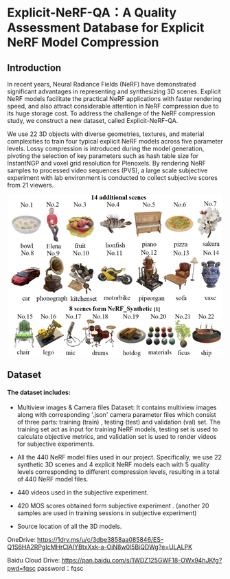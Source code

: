 # Explicit-NeRF-QA：A Quality Assessment Database for Explicit NeRF Model Compression
## Introduction
In recent years, Neural Radiance Fields (NeRF) have demonstrated significant advantages in representing and synthesizing 3D scenes. Explicit NeRF models facilitate the practical NeRF applications with faster rendering speed, and also attract considerable attention in NeRF compression due to its huge storage cost. To address the challenge of the NeRF compression study, we construct a new dataset, called Explicit-NeRF-QA. 

We use 22 3D objects with diverse geometries, textures, and material complexities to train four typical explicit NeRF models across five parameter levels. Lossy compression is introduced during the model generation, pivoting the selection of key parameters such as hash table size for InstantNGP and voxel grid resolution for Plenoxels. By rendering NeRF samples to processed video sequences (PVS), a large scale subjective experiment with lab environment is conducted to collect subjective scores from 21 viewers. 
<p align="center">
 <img src=scenes.png width="500" alt="The source content in Explicit-NeRF-QA" align="center" >
</p>

## Dataset

#### The dataset includes: 

* Multiview images & Camera files Dataset: It contains multiview images along with corresponding '.json' camera parameter files which consist of three parts: training (train) , testing (test) and validation (val) set. The training set act as input for training NeRF models, testing set is used to calculate objective metrics, and validation set is used to render videos for subjective experiments.

* All the 440 NeRF model files used in our project. Specifically, we use 22 synthetic 3D scenes and 4 explicit NeRF models each with 5 quality levels corresponding to different compression levels, resulting in a total of 440 NeRF model files.

* 440 videos used in the subjective experiment. 

* 420 MOS scores obtained form subjective experiment . (another 20 samples are used in training sessions in subjective experiment)

* Source location of all the 3D models.

OneDrive: https://1drv.ms/u/c/3dbe3858aa085846/ES-Q1S6HA2RPgIcMHrClAIYBtxXxk-a-OiN8w0l5BiQDWg?e=ULALPK

Baidu Cloud Drive: https://pan.baidu.com/s/1WDZ125GWF18-OWx94hJKfg?pwd=fqsc 
password：fqsc 


